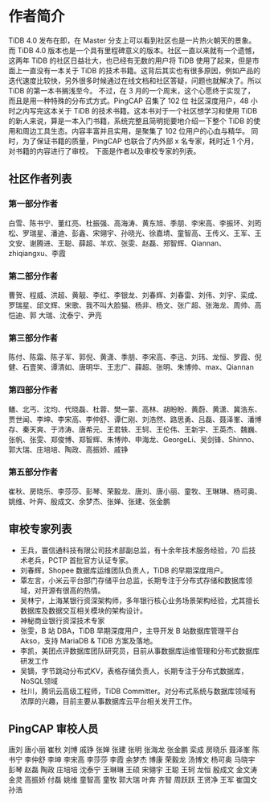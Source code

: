# 作者简介

TiDB 4.0 发布在即，在 Master 分支上可以看到社区也是一片热火朝天的景象。而 TiDB 4.0 版本也是一个具有里程碑意义的版本。社区一直以来就有一个遗憾，这两年 TiDB 的社区日益壮大，也已经有无数的用户将 TiDB 使用了起来，但是市面上一直没有一本关于 TiDB 的技术书籍。这背后其实也有很多原因，例如产品的迭代速度比较快，另外很多时候通过在线文档和社区答疑，问题也就解决了。所以 TiDB 的第一本书搁浅至今。
不过，在 3 月的一个周末，这个心愿终于实现了，而且是用一种特殊的分布式方式。PingCAP 召集了 102 位 社区深度用户，48 小时之内写完这本关于 TiDB 的技术书籍。这本书对于一个社区想学习和使用 TiDB 的新人来说，算是一本入门书籍，系统完整且简明扼要地介绍一下整个 TiDB 的使用和周边工具生态。内容丰富并且实用，是聚集了 102 位用户的心血与精华。
同时，为了保证书籍的质量，PingCAP 也联合了内外部 x 名专家，耗时近 1 个月，对书籍的内容进行了审校。
下面是作者以及审校专家的列表。

## 社区作者列表

### 第一部分作者
白雪、陈书宁、董红亮、杜振强、高海涛、黄东旭、季朋、李宋高、李振环、刘筠松、罗瑞星、潘迪、彭鑫、宋翎宇、孙晓光、徐嘉埥、童智高、王传义、王军、王文安、谢腾进、王聪、薛超、羊欢、张雯、赵磊、郑智辉、Qiannan、zhiqiangxu、李霞

### 第二部分作者
曹贺、程威、洪超、黄靓、李红、李银龙、刘春辉、刘春雷、刘伟、刘宇、栾成、罗瑞星、邱文辉、宋歌、我不叫大脸猫、杨非、杨文、张广超、张海龙、周帅、高恺迪、郭    大瑞、沈泰宁、尹亮

### 第三部分作者
陈付、陈霜、陈子军、郭倪、黄潇、季朋、李宋高、李迅、刘玮、龙恒、罗霞、倪健、石壹笑、谭清如、唐明华、王志广、薛超、张明、朱博帅、max、Qiannan

### 第四部分作者
鳝、北丐、沈均、代晓磊、杜蓉、樊一蒙、高林、胡盼盼、黄蔚、黄潇、冀浩东、贾世闻、李坤、李宋高、李仲舒、谭仁刚、刘浩然、路思勇、吕磊、聂泽峯、潘博存、秦天爽、于沛涛、唐希元、王君轶、王轲、王伦伟、王新宇、王英杰、魏巍、张帆、张雯、郑俊博、郑智辉、朱博帅、申海龙、GeorgeLi、吴剑锋、Shinno、郭大瑞、庄培培、陶政、高振娇、戚铮

### 第五部分作者
崔秋、房晓乐、李莎莎、彭琴、荣毅龙、唐刘、唐小丽、童牧、王琳琳、杨可奥、姚维、叶奔、殷成文、余梦杰、张婵、张建、张金鹏


## 审校专家列表

- 王兵，寰信通科技有限公司技术部副总监，有十余年技术服务经验，70 后技术老兵，PCTP 首批官方认证专家。
- 刘春辉，Shopee 数据库运维团队负责人，TiDB 的早期深度用户。
- 覃左言，小米云平台部门存储平台总监，长期专注于分布式存储和数据库领域，对开源有很高的热情。
- 吴林宁，上海某银行资深架构师，多年银行核心业务场景架构经验，尤其擅长数据库及数据交互相关模块的架构设计。
- 神秘商业银行资深技术专家
- 张雯，B 站 DBA，TiDB 早期深度用户，主导开发 B 站数据库管理平台 Akso，支持 MariaDB & TiDB 方案及落地。
- 李凯，美团点评数据库团队研究员，目前从事数据库运维管理和分布式数据库研发工作
- 吴镝，字节跳动分布式KV，表格存储负责人，长期专注于分布式数据库，NoSQL领域
- 杜川，腾讯云高级工程师，TiDB Committer。对分布式系统与数据库领域有浓厚的兴趣，目前主要从事数据库云平台相关发开工作。

## PingCAP 审校人员

唐刘 唐小丽 崔秋 刘博 戚铮 张婵 张建 张明 张海龙 张金鹏 栾成 房晓乐 聂泽峯 陈书宁 李仲舒 李坤 李宋高 李莎莎 李霞 余梦杰 博康 荣毅龙 汤博文 杨可奥 马晓宇 彭琴 赵磊 陶政 庄培培 沈泰宁 王琳琳 王硕 宋翎宇 王聪 王轲 龙恒 殷成文 金文涛 金灵 高振娇 付磊 姚维 童智高 童牧 郭大瑞 叶奔 齐智 周跃跃 王贤净 王军 崔国文 孙浩

